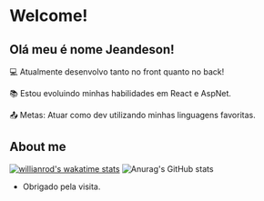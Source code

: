 # Welcome!

 

## Olá meu é nome Jeandeson!

 

:computer: Atualmente desenvolvo tanto no front quanto no back!

:books: Estou evoluindo minhas habilidades em React e AspNet.

:outbox_tray: Metas: Atuar como dev utilizando minhas linguagens favoritas.

 

## About me

[![willianrod's wakatime stats](https://github-readme-stats.vercel.app/api/wakatime?jeandeson=willianrod)](https://github.com/jeandeson/github-readme-stats)
![Anurag's GitHub stats](https://github-readme-stats.vercel.app/api?username=jeandeson&show_icons=true&theme=radical)


- Obrigado pela visita.
